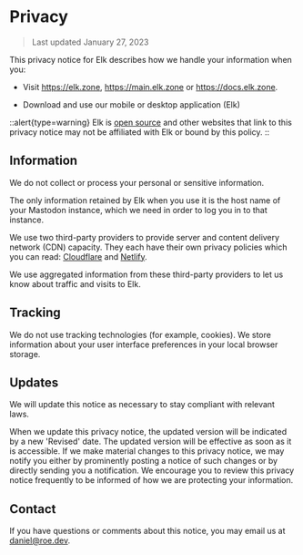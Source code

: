 # Privacy

> Last updated January 27, 2023

This privacy notice for Elk describes how we handle your information when you:

- Visit https://elk.zone, https://main.elk.zone or https://docs.elk.zone.

- Download and use our mobile or desktop application (Elk)

::alert{type=warning}
Elk is [open source](https://github.com/elk-zone/elk) and other websites that link to this privacy notice may not be affiliated with Elk or bound by this policy.
::

## Information

We do not collect or process your personal or sensitive information.

The only information retained by Elk when you use it is the host name of your Mastodon instance, which we need in order to log you in to that instance.

We use two third-party providers to provide server and content delivery network (CDN) capacity. They each have their own privacy policies which you can read: [Cloudflare](https://www.cloudflare.com/privacypolicy/) and [Netlify](https://www.netlify.com/privacy/).

We use aggregated information from these third-party providers to let us know about traffic and visits to Elk.

## Tracking

We do not use tracking technologies (for example, cookies). We store information about your user interface preferences in your local browser storage.

## Updates

We will update this notice as necessary to stay compliant with relevant laws.

When we update this privacy notice, the updated version will be indicated by a new 'Revised' date. The updated version will be effective as soon as it is accessible. If we make material changes to this privacy notice, we may notify you either by prominently posting a notice of such changes or by directly sending you a notification. We encourage you to review this privacy notice frequently to be informed of how we are protecting your information.

## Contact

If you have questions or comments about this notice, you may email us at daniel@roe.dev.

